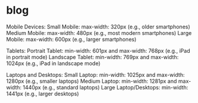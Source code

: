 # blog

Mobile Devices:
Small Mobile: max-width: 320px (e.g., older smartphones)
Medium Mobile: max-width: 480px (e.g., most modern smartphones)
Large Mobile: max-width: 600px (e.g., larger smartphones)

Tablets:
Portrait Tablet: min-width: 601px and max-width: 768px (e.g., iPad in portrait mode)
Landscape Tablet: min-width: 769px and max-width: 1024px (e.g., iPad in landscape mode)

Laptops and Desktops:
Small Laptop: min-width: 1025px and max-width: 1280px (e.g., smaller laptops)
Medium Laptop: min-width: 1281px and max-width: 1440px (e.g., standard laptops)
Large Laptop/Desktops: min-width: 1441px (e.g., larger desktops)
